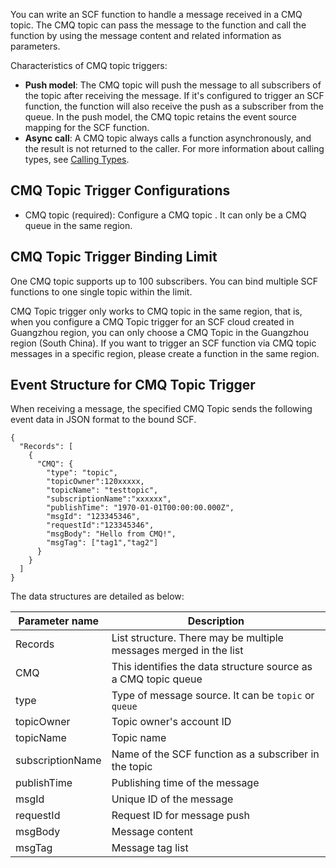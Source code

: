 You can write an SCF function to handle a message received in a CMQ topic. The CMQ topic can pass the message to the function and call the function by using the message content and related information as parameters.

Characteristics of CMQ topic triggers:

- **Push model**: The CMQ topic will push the message to all subscribers of the topic after receiving the message. If it's configured to trigger an SCF function, the function will also receive the push as a subscriber from the queue. In the push model, the CMQ topic retains the event source mapping for the SCF function.
- **Async call**: A CMQ topic always calls a function asynchronously, and the result is not returned to the caller. For more information about calling types, see [Calling Types](https://cloud.tencent.com/document/product/583/9694#.E8.B0.83.E7.94.A8.E7.B1.BB.E5.9E.8B).

## CMQ Topic Trigger Configurations

- CMQ topic (required): Configure a CMQ topic . It can only be a CMQ queue in the same region.

## CMQ Topic Trigger Binding Limit
 
One CMQ topic supports up to 100 subscribers. You can bind multiple SCF functions to one single topic within the limit.

CMQ Topic trigger only works to CMQ topic in the same region, that is, when you configure a CMQ Topic trigger for an SCF cloud created in Guangzhou region, you can only choose a CMQ Topic in the Guangzhou region (South China). If you want to trigger an SCF function via CMQ topic messages in a specific region, please create a function in the same region.

## Event Structure for CMQ Topic Trigger
When receiving a message, the specified CMQ Topic sends the following event data in JSON format to the bound SCF.

```
{
  "Records": [
    {
      "CMQ": {
        "type": "topic",
        "topicOwner":120xxxxx,
        "topicName": "testtopic",
        "subscriptionName":"xxxxxx",
        "publishTime": "1970-01-01T00:00:00.000Z",
        "msgId": "123345346",
        "requestId":"123345346",
        "msgBody": "Hello from CMQ!",
        "msgTag": ["tag1","tag2"]
      }
    }
  ]
}
```

The data structures are detailed as below:

| Parameter name| Description |
| ---------- | --- |
| Records | List structure. There may be multiple messages merged in the list |
| CMQ | This identifies the data structure source as a CMQ topic queue |
| type | Type of message source. It can be `topic` or `queue` |
| topicOwner | Topic owner's account ID |
| topicName | Topic name |
| subscriptionName | Name of the SCF function as a subscriber in the topic |
| publishTime | Publishing time of the message |
| msgId | Unique ID of the message |
| requestId | Request ID for message push |
| msgBody | Message content |
| msgTag | Message tag list |

